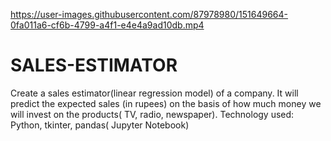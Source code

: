 

https://user-images.githubusercontent.com/87978980/151649664-0fa011a6-cf6b-4799-a4f1-e4e4a9ad10db.mp4

# SALES-ESTIMATOR
Create a sales estimator(linear regression model) of a company. It will predict the expected sales (in rupees) on the basis of how much money we will invest on the products( TV, radio, newspaper). Technology used: Python, tkinter, pandas( Jupyter Notebook)
